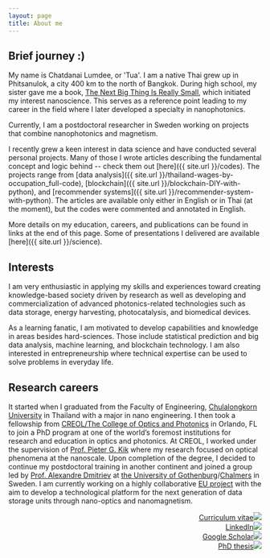 ```yaml
---
layout: page
title: About me
---
```


## Brief journey :)
<!-- <img src="HalfMara.jpg" style="float:right;width:140px;" hspace="10"> -->
My name is Chatdanai Lumdee, or 'Tua'. I am a native Thai grew up in Phitsanulok, a city 400 km to the north of Bangkok. During high school, my sister gave me a book, [The Next Big Thing Is Really Small](https://www.amazon.com/Next-Thing-Really-Small-Nanotechnology/dp/1400046890), which initiated my interest nanoscience. This serves as a reference point leading to my career in the field where I later developed a specialty in nanophotonics.

Currently, I am a postdoctoral researcher in Sweden working on projects that combine nanophotonics and magnetism.

I recently grew a keen interest in data science and have conducted several personal projects. Many of those I wrote articles describing the fundamental concept and logic behind -- check them out [here]({{ site.url }}/codes). The projects range from [data analysis]({{ site.url }}/thailand-wages-by-occupation_full-code), [blockchain]({{ site.url }}/blockchain-DIY-with-python), and [recommender systems]({{ site.url }}/recommender-system-with-python). The articles are available only either in English or in Thai (at the moment), but the codes were commented and annotated in English.

More details on my education, careers, and publications can be found in links at the end of this page. Some of presentations I delivered are available [here]({{ site.url }}/science).

## Interests
I am very enthusiastic in applying my skills and experiences toward creating knowledge-based society driven by research as well as developing and commercialization of advanced photonics-related technologies such as data storage, energy harvesting, photocatalysis, and biomedical devices.

As a learning fanatic, I am motivated to develop capabilities and knowledge in areas besides hard-sciences. Those include statistical prediction and big data analysis, machine learning, and blockchain technology.  I am also interested in entrepreneurship where technical expertise can be used to solve problems in everyday life.

## Research careers
It started when I graduated from the Faculty of Engineering, [Chulalongkorn University](http://www.chula.ac.th/en/) in Thailand with a major in nano engineering. I then took a fellowship from [CREOL/The College of Optics and Photonics](http://www.creol.ucf.edu/) in Orlando, FL to join a PhD program at one of the world’s foremost institutions for research and education in optics and photonics. At CREOL, I worked under the supervision of [Prof. Pieter G. Kik](http://kik.creol.ucf.edu/) where my research focused on optical phenomena at the nanoscale. Upon completion of the degree, I decided to continue my postdoctoral training in another continent and joined a group led by [Prof. Alexandre Dmitriev](https://scholar.google.com/citations?user=uFM2fgcAAAAJ) at [the University of Gothenburg](http://www.gu.se/english)/[Chalmers](http://www.chalmers.se/en/Pages/default.aspx) in Sweden. I am currently working on a highly collaborative [EU project](http://www.physics.gu.se/english/research/femtoterabyte) with the aim to develop a technological platform for the next generation of data storage units through nano-optics and nanomagnetism.

<div align="right">
    <a href="C Lumdee, CV.pdf">Curriculum vitae<img class='image-icon' src='{{ site.url }}/pics/icons/letter.svg'></a><br>
    <a href="https://www.linkedin.com/in/chatdanai-lumdee">LinkedIn<img class='image-icon' src='{{ site.url }}/pics/icons/linkedin.svg'></a><br>
    <a href="https://scholar.google.se/citations?user=TmGkgT4AAAAJ&hl=en">Google Scholar<img class='image-icon' src='{{ site.url }}/pics/icons/google.svg'></a><br>
    <a href="Thesis_Nanoscale Control of Gap-plasmon Enhanced Optical Processes.pdf">PhD thesis<img class='image-icon' src='{{ site.url }}/pics/icons/book.svg'></a><br>
</div>
